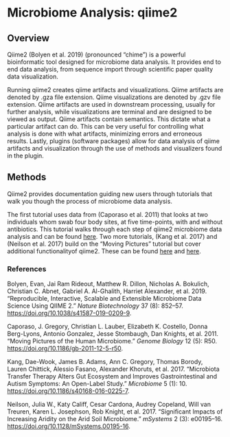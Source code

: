 # Microbiome Analysis: qiime2

## Overview

Qiime2 (Bolyen et al. 2019) (pronounced “chime”) is a powerful
bioinformatic tool designed for microbiome data analysis. It provides
end to end data analysis, from sequence import through scientific paper
quality data visualization.

Running qiime2 creates qiime artifacts and visualizations. Qiime
artifacts are denoted by .gza file extension. Qiime visualizations are
denoted by .gzv file extension. Qiime artifacts are used in downstream
processing, usually for further analysis, while visualizations are
terminal and are designed to be viewed as output. Qiime artifacts
contain semantics. This dictate what a particular artifact can do. This
can be very useful for controlling what analysis is done with what
artifacts, minimizing errors and erroneous results. Lastly, plugins
(software packages) allow for data analysis of qiime artifacts and
visualization through the use of methods and visualizers found in the
plugin.

## Methods

Qiime2 provides documentation guiding new users through tutorials that
walk you though the process of microbiome data analysis.

The first tutorial uses data from (Caporaso et al. 2011) that looks at
two individuals whom swab four body sites, at five time-points, with and
without antibiotics. This tutorial walks through each step of qiime2
microbiome data analysis and can be found
[here](https://docs.qiime2.org/2020.8/tutorials/moving-pictures/#sample-metadata).
Two more tutorials, (Kang et al. 2017) and (Neilson et al. 2017) build
on the “Moving Pictures” tutorial but cover additional functionalityof
qiime2. These can be found
[here](https://docs.qiime2.org/2020.8/tutorials/fmt/) and
[here](https://docs.qiime2.org/2020.8/tutorials/atacama-soils/).

### References

<div id="refs" class="references">

<div id="ref-qiime2">

Bolyen, Evan, Jai Ram Rideout, Matthew R. Dillon, Nicholas A. Bokulich,
Christian C. Abnet, Gabriel A. Al-Ghalith, Harriet Alexander, et al.
2019. “Reproducible, Interactive, Scalable and Extensible Microbiome
Data Science Using QIIME 2.” *Nature Biotechnology* 37 (8): 852–57.
<https://doi.org/10.1038/s41587-019-0209-9>.

</div>

<div id="ref-pictures">

Caporaso, J. Gregory, Christian L. Lauber, Elizabeth K. Costello, Donna
Berg-Lyons, Antonio Gonzalez, Jesse Stombaugh, Dan Knights, et al. 2011.
“Moving Pictures of the Human Microbiome.” *Genome Biology* 12 (5): R50.
<https://doi.org/10.1186/gb-2011-12-5-r50>.

</div>

<div id="ref-fmt">

Kang, Dae-Wook, James B. Adams, Ann C. Gregory, Thomas Borody, Lauren
Chittick, Alessio Fasano, Alexander Khoruts, et al. 2017. “Microbiota
Transfer Therapy Alters Gut Ecosystem and Improves Gastrointestinal and
Autism Symptoms: An Open-Label Study.” *Microbiome* 5 (1): 10.
<https://doi.org/10.1186/s40168-016-0225-7>.

</div>

<div id="ref-atacama">

Neilson, Julia W., Katy Califf, Cesar Cardona, Audrey Copeland, Will van
Treuren, Karen L. Josephson, Rob Knight, et al. 2017. “Significant
Impacts of Increasing Aridity on the Arid Soil Microbiome.” *mSystems* 2
(3): e00195–16. <https://doi.org/10.1128/mSystems.00195-16>.

</div>

</div>
